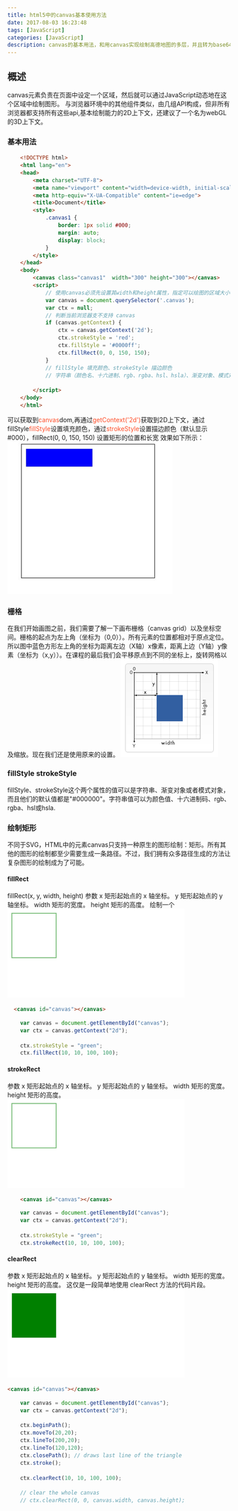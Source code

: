 ```yaml
---
title: html5中的canvas基本使用方法
date: 2017-08-03 16:23:48
tags: [JavaScript]
categories: [JavaScript]
description: canvas的基本用法，和用canvas实现绘制高德地图的多层，并且转为base64格式为（image/png）
---
```

## 概述
canvas元素负责在页面中设定一个区域，然后就可以通过JavaScript动态地在这个区域中绘制图形。
与浏览器环境中的其他组件类似，<canvas>由几组API构成，但非所有浏览器都支持所有这些api,基本绘制能力的2D上下文，<canvas>还建议了一个名为webGL的3D上下文。
### 基本用法
```html
    <!DOCTYPE html>
    <html lang="en">
    <head>
        <meta charset="UTF-8">
        <meta name="viewport" content="width=device-width, initial-scale=1.0">
        <meta http-equiv="X-UA-Compatible" content="ie=edge">
        <title>Document</title>
        <style>
            .canvas1 {
                border: 1px solid #000;
                margin: auto;
                display: block;
            }
        </style>
    </head>
    <body>
        <canvas class="canvas1"  width="300" height="300"></canvas>
        <script>
            // 使用canvas必须先设置其width和height属性，指定可以绘图的区域大小
            var canvas = document.querySelector('.canvas');
            var ctx = null;
            // 判断当前浏览器支不支持 canvas
            if (canvas.getContext) {
                ctx = canvas.getContext('2d');
                ctx.strokeStyle = 'red';
                ctx.fillStyle = '#0000ff';
                ctx.fillRect(0, 0, 150, 150);
            }
            // fillStyle 填充颜色、strokeStyle 描边颜色
            // 字符串（颜色名、十六进制、rgb、rgba、hsl、hsla）、渐变对象、模式对象

        </script>
    </body>
    </html>
```
可以获取到<font color="#ff502c">canvas</font>dom,再通过<font color="#ff502c">getContext('2d')</font>获取到2D上下文，通过fillStyle<font color="#ff502c">fillStyle</font>设置填充颜色，通过<font color="#ff502c">strokeStyle</font>设置描边颜色（默认显示 #000），fillRect(0, 0, 150, 150)
设置矩形的位置和长宽
效果如下所示：
  ![canvas_1](../../images/canvas/canvas_1.jpg)
### 栅格
在我们开始画图之前，我们需要了解一下画布栅格（canvas grid）以及坐标空间。栅格的起点为左上角（坐标为（0,0））。所有元素的位置都相对于原点定位。所以图中蓝色方形左上角的坐标为距离左边（X轴）x像素，距离上边（Y轴）y像素（坐标为（x,y））。在课程的最后我们会平移原点到不同的坐标上，旋转网格以及缩放。现在我们还是使用原来的设置。
  ![canvas_1](../../images/canvas/Canvas_default_grid.png)
### fillStyle strokeStyle
fillStyle、strokeStyle这个两个属性的值可以是字符串、渐变对象或者模式对象，而且他们的默认值都是"#000000"。字符串值可以为颜色值、十六进制码、rgb、rgba、hsl或hsla.
### 绘制矩形
不同于SVG，HTML中的元素canvas只支持一种原生的图形绘制：矩形。所有其他的图形的绘制都至少需要生成一条路径。不过，我们拥有众多路径生成的方法让复杂图形的绘制成为了可能。
#### fillRect
fillRect(x, y, width, height)
参数
x
矩形起始点的 x 轴坐标。
y
矩形起始点的 y 轴坐标。
width
矩形的宽度。
height
矩形的高度。
绘制一个
  ![canvas_1](../../images/canvas/canvas_strokeRect.png)
  ```html
    <canvas id="canvas"></canvas>
```
```javascript
    var canvas = document.getElementById("canvas");
    var ctx = canvas.getContext("2d");

    ctx.strokeStyle = "green";
    ctx.fillRect(10, 10, 100, 100);
```
#### strokeRect
参数
x
矩形起始点的 x 轴坐标。
y
矩形起始点的 y 轴坐标。
width
矩形的宽度。
height
矩形的高度。
  ![canvas_1](../../images/canvas/canvas_strokeRect.png)
```html
    <canvas id="canvas"></canvas>
```
```javascript
    var canvas = document.getElementById("canvas");
    var ctx = canvas.getContext("2d");

    ctx.strokeStyle = "green";
    ctx.strokeRect(10, 10, 100, 100);
```
#### clearRect
参数
x
矩形起始点的 x 轴坐标。
y
矩形起始点的 y 轴坐标。
width
矩形的宽度。
height
矩形的高度。
这仅是一段简单地使用 clearRect 方法的代码片段。
  ![canvas_1](../../images/canvas/canvas_clearRect.png)
```html
<canvas id="canvas"></canvas>
```
```javascript
    var canvas = document.getElementById("canvas");
    var ctx = canvas.getContext("2d");

    ctx.beginPath();
    ctx.moveTo(20,20);
    ctx.lineTo(200,20);
    ctx.lineTo(120,120);
    ctx.closePath(); // draws last line of the triangle
    ctx.stroke();

    ctx.clearRect(10, 10, 100, 100);

    // clear the whole canvas
    // ctx.clearRect(0, 0, canvas.width, canvas.height);
```

